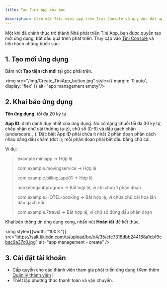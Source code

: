 ```yaml
---
title: Tạo Tini App của bạn

description: Cách một Tiki mini app trên Tini Console và quy ước đặt app ID.
---
```


Một khi đã chính thức trở thành Nhà phát triển Tini App, bạn được quyền tạo mới ứng dụng, bắt đầu quá trình phát triển. Truy cập vào [Tini Console](https://developer.tiki.vn/apps) và tiến hành những bước sau:

## 1. Tạo mới ứng dụng

Bấm nút **Tạo tiện ích mới** tại góc phải trên.

<img  src="/img/Create_TiniApp_button.jpg" style={{ margin: '0 auto', display: 'flex' }} alt="app management empty"/>

## 2. Khai báo ứng dụng

**Tên ứng dụng**: tối đa 20 ký tự.

**App ID**: định danh duy nhất của ứng dụng. Nó có dạng chuỗi tối đa 30 ký tự, chấp nhận chữ cái thường (a-z), chữ số (0-9) và dấu gạch chân (underscore _ ). Đặc biệt App ID phải chứa ít nhất 2 phân đoạn phân cách nhau bằng dấu chấm (dot .); mỗi phân đoạn phải bắt đầu bằng chữ cái.

Ví dụ:

> example.miniapp → Hợp lệ
>
> com.example.movingservice  → Hợp lệ
> 
> com.example.billing_app01 → Hợp lệ
> 
> marketingsubprogram → Bất hợp lệ, vì chỉ chứa 1 phận đoạn
> 
> com.example.HOTEL-booking → Bất hợp lệ, vì chứa chữ cái hoa lẫn dấu gạch nối
> 
> com.example.7travel → Bất hợp lệ, vì chữ số đứng đầu phân đoạn

Khai báo thông tin ứng dụng xong, nhấn nút **Hoàn tất** để kết thúc.

<img style={{width: "100%"}} src="https://salt.tikicdn.com/ts/upload/be/e4/35/cfc7318dbb244188a1cbf9cbac9a37c0.jpg" alt="app management - create" />

## 3. Cài đặt tài khoản

- Cấp quyền cho các thành viên tham gia phát triển ứng dụng (Xem thêm [Quản lý thành viên](member) )
- Thiết lập phương thức thanh toán và vận chuyển.
